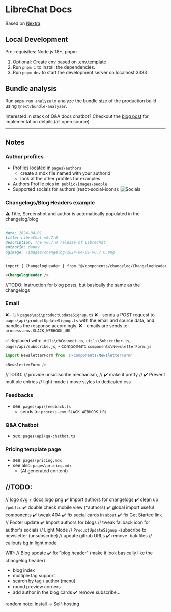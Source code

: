 # LibreChat Docs

Based on [Nextra](https://nextra.site/)

## Local Development

Pre-requisites: Node.js 18+, pnpm

1. Optional: Create env based on [.env.template](./.env.template)
2. Run `pnpm i` to install the dependencies.
3. Run `pnpm dev` to start the development server on localhost:3333

## Bundle analysis

Run `pnpm run analyze` to analyze the bundle size of the production build using `@next/bundle-analyzer`.

Interested in stack of Q&A docs chatbot? Checkout the [blog post](https://langfuse.com/blog/qa-chatbot-for-langfuse-docs) for implementation details (all open source)

---

## Notes

### Author profiles
- Profiles located in `pages\authors`
  - create a mdx file named with your authorid
  - look at the other profiles for examples
- Authors Profile pics in: `public\images\people`
- Supported socials for authors (react-social-icons):
![Socials](https://camo.githubusercontent.com/bb10ce76806a2db855ae9411682342b31f2857ce8ab62b8c0a46d3c3cdb77fdf/68747470733a2f2f7374617469632e72656163742d736f6369616c2d69636f6e732e636f6d2f726561646d652d696d6167652e706e67)

### Changelogs/Blog Headers example

⚠️ Title, Screenshot and author is automatically populated in the changelog/blog

```markdown
---
date: 2024-04-01
title: LibreChat v0.7.0
description: The v0.7.0 release of LibreChat
authorid: danny
ogImage: /images/changelog/2024-04-01-v0.7.0.png
---

import { ChangelogHeader } from "@/components/changelog/ChangelogHeader";

<ChangelogHeader />
```
//TODO: instruction for blog posts, but basically the same as the changelogs

### Email
❌ - UI: `pages\api\productUpdateSignup.ts`
❌ - sends a POST request to `pages\api\productUpdateSignup.ts` with the email and source data, and handles the response accordingly.
❌  - emails are sends to: `process.env.SLACK_WEBHOOK_URL`

✅ Replaced with: `utils\dbConnect.js`, `utils\Subscriber.js`, `pages/api/subscribe.js`, 
        - component: `components\NewsletterForm.js`
```js
import NewsletterForm from '@/components/NewsletterForm'

<NewsletterForm />
```

//TODO: 
// provide unsubscribe mechanism, 
// ✔️ make it pretty
// ✔️ Prevent multiple entries
// light mode / move styles to dedicated css

### Feedbacks
- see: `pages\api\feedback.ts` 
    - sends to: `process.env.SLACK_WEBHOOK_URL`

### Q&A Chatbot
- see: `pages\api\qa-chatbot.ts`

### Pricing template page
- see: `pages\pricing.mdx`
- see also: `pages\pricing.mdx`
    - (AI generated content)


## //TODO: 
// logo svg + docs logo png
✔️ Import authors for changelogs
✔️ clean up `/public`
✔️ double check mobile view (*authors)
✔️ global import useful components
✔️ tweak 404
✔️ fix social cards in `about`
✔️ fix Get Started link
// Footer update
✔️ Import authors for blogs
// tweak fallback icon for author's socials
// Light Mode
// `ProductUpdateSignup` -subscribe to newsletter (unsubscribe) 
// update github URLs
✔️ remove .bak files
// callouts bg in light mode

WIP: // Blog update
✔️ fix "blog header" (make it look basically like the changelog header)
- blog index
- multiple tag support
- search by tag / author (menu)
- round preview corners
- add author in the blog cards
✔️ remove subscribe...

random note:
Install -> Self-hosting
